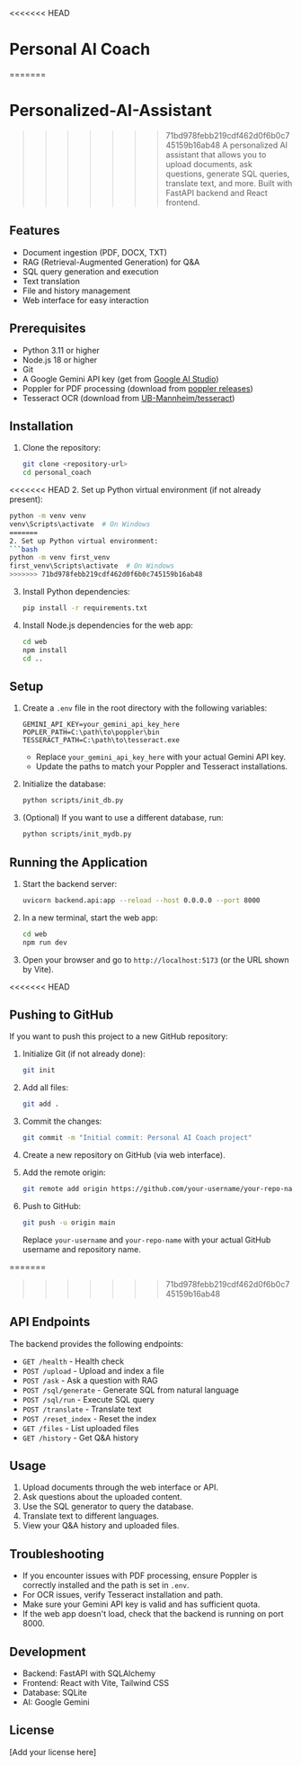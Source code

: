 <<<<<<< HEAD
# Personal AI Coach

=======
# Personalized-AI-Assistant
>>>>>>> 71bd978febb219cdf462d0f6b0c745159b16ab48
A personalized AI assistant that allows you to upload documents, ask questions, generate SQL queries, translate text, and more. Built with FastAPI backend and React frontend.

## Features

- Document ingestion (PDF, DOCX, TXT)
- RAG (Retrieval-Augmented Generation) for Q&A
- SQL query generation and execution
- Text translation
- File and history management
- Web interface for easy interaction

## Prerequisites

- Python 3.11 or higher
- Node.js 18 or higher
- Git
- A Google Gemini API key (get from [Google AI Studio](https://makersuite.google.com/app/apikey))
- Poppler for PDF processing (download from [poppler releases](https://blog.alivate.com.au/poppler-windows/))
- Tesseract OCR (download from [UB-Mannheim/tesseract](https://github.com/UB-Mannheim/tesseract/wiki))

## Installation

1. Clone the repository:
   ```bash
   git clone <repository-url>
   cd personal_coach
   ```

<<<<<<< HEAD
2. Set up Python virtual environment (if not already present):
   ```bash
   python -m venv venv
   venv\Scripts\activate  # On Windows
=======
2. Set up Python virtual environment:
   ```bash
   python -m venv first_venv
   first_venv\Scripts\activate  # On Windows
>>>>>>> 71bd978febb219cdf462d0f6b0c745159b16ab48
   ```

3. Install Python dependencies:
   ```bash
   pip install -r requirements.txt
   ```

4. Install Node.js dependencies for the web app:
   ```bash
   cd web
   npm install
   cd ..
   ```

## Setup

1. Create a `.env` file in the root directory with the following variables:
   ```
   GEMINI_API_KEY=your_gemini_api_key_here
   POPLER_PATH=C:\path\to\poppler\bin
   TESSERACT_PATH=C:\path\to\tesseract.exe
   ```

   - Replace `your_gemini_api_key_here` with your actual Gemini API key.
   - Update the paths to match your Poppler and Tesseract installations.

2. Initialize the database:
   ```bash
   python scripts/init_db.py
   ```

3. (Optional) If you want to use a different database, run:
   ```bash
   python scripts/init_mydb.py
   ```

## Running the Application

1. Start the backend server:
   ```bash
   uvicorn backend.api:app --reload --host 0.0.0.0 --port 8000
   ```

2. In a new terminal, start the web app:
   ```bash
   cd web
   npm run dev
   ```

3. Open your browser and go to `http://localhost:5173` (or the URL shown by Vite).

<<<<<<< HEAD
## Pushing to GitHub

If you want to push this project to a new GitHub repository:

1. Initialize Git (if not already done):
   ```bash
   git init
   ```

2. Add all files:
   ```bash
   git add .
   ```

3. Commit the changes:
   ```bash
   git commit -m "Initial commit: Personal AI Coach project"
   ```

4. Create a new repository on GitHub (via web interface).

5. Add the remote origin:
   ```bash
   git remote add origin https://github.com/your-username/your-repo-name.git
   ```

6. Push to GitHub:
   ```bash
   git push -u origin main
   ```

   Replace `your-username` and `your-repo-name` with your actual GitHub username and repository name.

=======
>>>>>>> 71bd978febb219cdf462d0f6b0c745159b16ab48
## API Endpoints

The backend provides the following endpoints:

- `GET /health` - Health check
- `POST /upload` - Upload and index a file
- `POST /ask` - Ask a question with RAG
- `POST /sql/generate` - Generate SQL from natural language
- `POST /sql/run` - Execute SQL query
- `POST /translate` - Translate text
- `POST /reset_index` - Reset the index
- `GET /files` - List uploaded files
- `GET /history` - Get Q&A history

## Usage

1. Upload documents through the web interface or API.
2. Ask questions about the uploaded content.
3. Use the SQL generator to query the database.
4. Translate text to different languages.
5. View your Q&A history and uploaded files.

## Troubleshooting

- If you encounter issues with PDF processing, ensure Poppler is correctly installed and the path is set in `.env`.
- For OCR issues, verify Tesseract installation and path.
- Make sure your Gemini API key is valid and has sufficient quota.
- If the web app doesn't load, check that the backend is running on port 8000.

## Development

- Backend: FastAPI with SQLAlchemy
- Frontend: React with Vite, Tailwind CSS
- Database: SQLite
- AI: Google Gemini

## License

[Add your license here]
